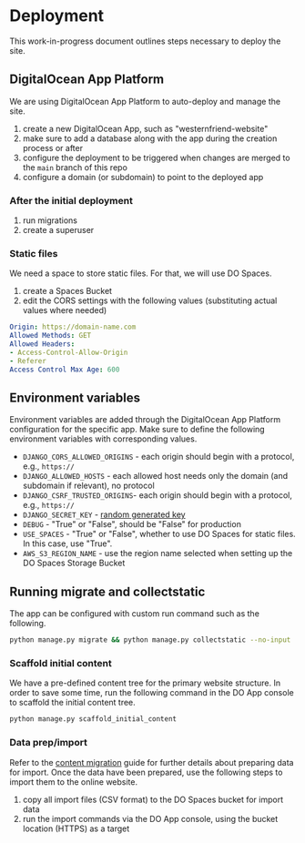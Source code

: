 # Deployment

This work-in-progress document outlines steps necessary to deploy the site.

## DigitalOcean App Platform

We are using DigitalOcean App Platform to auto-deploy and manage the site.

1. create a new DigitalOcean App, such as "westernfriend-website"
2. make sure to add a database along with the app during the creation process or after
3. configure the deployment to be triggered when changes are merged to the `main` branch of this repo
4. configure a domain (or subdomain) to point to the deployed app

### After the initial deployment

1. run migrations
2. create a superuser

### Static files

We need a space to store static files. For that, we will use DO Spaces.

1. create a Spaces Bucket
2. edit the CORS settings with the following values (substituting actual values where needed)

```yaml
Origin: https://domain-name.com
Allowed Methods: GET
Allowed Headers:
- Access-Control-Allow-Origin
- Referer
Access Control Max Age: 600
```

## Environment variables

Environment variables are added through the DigitalOcean App Platform configuration for the specific app. Make sure to define the following environment variables with corresponding values.

- `DJANGO_CORS_ALLOWED_ORIGINS` - each origin should begin with a protocol, e.g., `https://`
- `DJANGO_ALLOWED_HOSTS` - each allowed host needs only the domain (and subdomain if relevant), no protocol
- `DJANGO_CSRF_TRUSTED_ORIGINS`- each origin should begin with a protocol, e.g., `https://`
- `DJANGO_SECRET_KEY` - [random generated key](https://stackoverflow.com/a/67423892)
- `DEBUG` - "True" or "False", should be "False" for production
- `USE_SPACES` - "True" or "False", whether to use DO Spaces for static files. In this case, use "True".
- `AWS_S3_REGION_NAME` - use the region name selected when setting up the DO Spaces Storage Bucket

## Running migrate and collectstatic

The app can be configured with custom run command such as the following.

```sh
python manage.py migrate && python manage.py collectstatic --no-input
```

### Scaffold initial content

We have a pre-defined content tree for the primary website structure. In order to save some time, run the following command in the DO App console to scaffold the initial content tree.

```py
python manage.py scaffold_initial_content
```

### Data prep/import

Refer to the [content migration](CONTENT_MIGRATION.md) guide for further details about preparing data for import. Once the data have been prepared, use the following steps to import them to the online website.

1. copy all import files (CSV format) to the DO Spaces bucket for import data
2. run the import commands via the DO App console, using the bucket location (HTTPS) as a target


